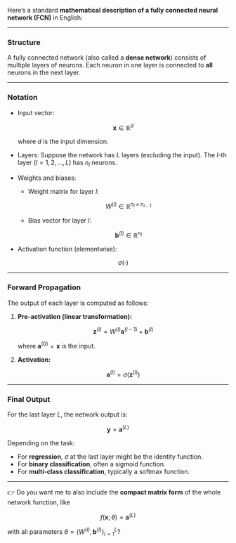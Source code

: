Here’s a standard **mathematical description of a fully connected neural network (FCN)** in English:

---

### Structure

A fully connected network (also called a **dense network**) consists of multiple layers of neurons. Each neuron in one layer is connected to **all** neurons in the next layer.

---

### Notation

* Input vector:

  $$
  \mathbf{x} \in \mathbb{R}^{d}
  $$

  where $d$ is the input dimension.

* Layers:
  Suppose the network has $L$ layers (excluding the input).
  The $l$-th layer ($l = 1,2,\dots,L$) has $n_l$ neurons.

* Weights and biases:

  * Weight matrix for layer $l$:

    $$
    W^{(l)} \in \mathbb{R}^{n_l \times n_{l-1}}
    $$
  * Bias vector for layer $l$:

    $$
    \mathbf{b}^{(l)} \in \mathbb{R}^{n_l}
    $$

* Activation function (elementwise):

  $$
  \sigma(\cdot)
  $$

---

### Forward Propagation

The output of each layer is computed as follows:

1. **Pre-activation (linear transformation):**

   $$
   \mathbf{z}^{(l)} = W^{(l)} \mathbf{a}^{(l-1)} + \mathbf{b}^{(l)}
   $$

   where $\mathbf{a}^{(0)} = \mathbf{x}$ is the input.

2. **Activation:**

   $$
   \mathbf{a}^{(l)} = \sigma(\mathbf{z}^{(l)})
   $$

---

### Final Output

For the last layer $L$, the network output is:

$$
\mathbf{y} = \mathbf{a}^{(L)}
$$

Depending on the task:

* For **regression**, $\sigma$ at the last layer might be the identity function.
* For **binary classification**, often a sigmoid function.
* For **multi-class classification**, typically a softmax function.

---

👉 Do you want me to also include the **compact matrix form** of the whole network function, like

$$
f(\mathbf{x}; \theta) = \mathbf{a}^{(L)}
$$

with all parameters $\theta = \{W^{(l)}, \mathbf{b}^{(l)}\}_{l=1}^L$?
